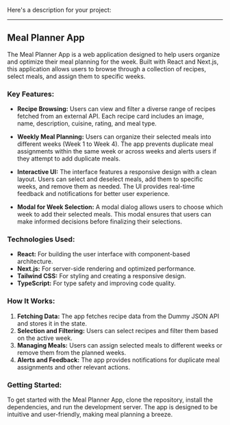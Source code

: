 Here's a description for your project:

---

## Meal Planner App

The Meal Planner App is a web application designed to help users organize and optimize their meal planning for the week. Built with React and Next.js, this application allows users to browse through a collection of recipes, select meals, and assign them to specific weeks.

### Key Features:

- **Recipe Browsing:** Users can view and filter a diverse range of recipes fetched from an external API. Each recipe card includes an image, name, description, cuisine, rating, and meal type.
  
- **Weekly Meal Planning:** Users can organize their selected meals into different weeks (Week 1 to Week 4). The app prevents duplicate meal assignments within the same week or across weeks and alerts users if they attempt to add duplicate meals.

- **Interactive UI:** The interface features a responsive design with a clean layout. Users can select and deselect meals, add them to specific weeks, and remove them as needed. The UI provides real-time feedback and notifications for better user experience.

- **Modal for Week Selection:** A modal dialog allows users to choose which week to add their selected meals. This modal ensures that users can make informed decisions before finalizing their selections.

### Technologies Used:

- **React:** For building the user interface with component-based architecture.
- **Next.js:** For server-side rendering and optimized performance.
- **Tailwind CSS:** For styling and creating a responsive design.
- **TypeScript:** For type safety and improving code quality.

### How It Works:

1. **Fetching Data:** The app fetches recipe data from the Dummy JSON API and stores it in the state.
2. **Selection and Filtering:** Users can select recipes and filter them based on the active week.
3. **Managing Meals:** Users can assign selected meals to different weeks or remove them from the planned weeks.
4. **Alerts and Feedback:** The app provides notifications for duplicate meal assignments and other relevant actions.

### Getting Started:

To get started with the Meal Planner App, clone the repository, install the dependencies, and run the development server. The app is designed to be intuitive and user-friendly, making meal planning a breeze.
